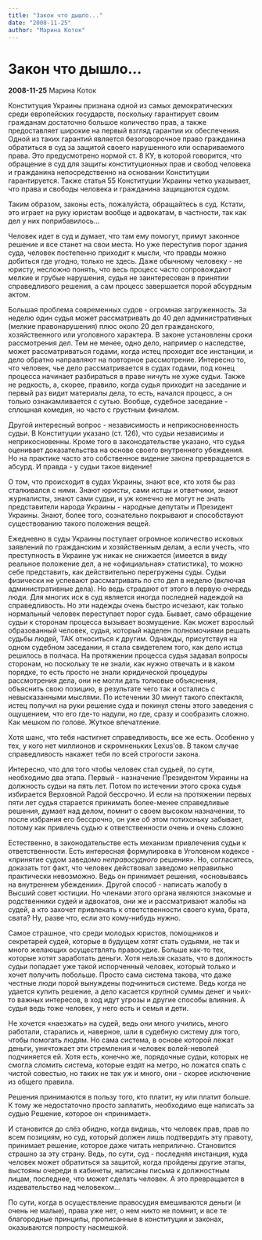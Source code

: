 ```yaml
---
title: "Закон что дышло..."
date: "2008-11-25"
author: "Марина Коток"
---
```


# Закон что дышло...

**2008-11-25** Марина Коток

Конституция Украины признана одной из самых демократических среди европейских государств, поскольку гарантирует своим гражданам достаточно большое количество прав, а также предоставляет широкие на первый взгляд гарантии их обеспечения. Одной из таких гарантий является безоговорочное право гражданина обратиться в суд за защитой своего нарушенного или оспариваемого права. Это предусмотрено нормой ст. 8 КУ, в которой говорится, что обращение в суд для защиты конституционных прав и свобод человека и гражданина непосредственно на основании Конституции гарантируется. Также статья 55 Конституции Украины четко указывает, что права и свободы человека и гражданина защищаются судом.

Таким образом, законы есть, пожалуйста, обращайтесь в суд. Кстати, это играет на руку юристам вообще и адвокатам, в частности, так как дел у них поприбавилось...

Человек идет в суд и думает, что там ему помогут, примут законное решение и все станет на свои места. Но уже переступив порог здания суда, человек постепенно приходит к мысли, что правды можно добиться где угодно, только не здесь. Даже обычному человеку - не юристу, несложно понять, что весь процесс часто сопровождают мелкие и грубые нарушения, судья не заинтересован в принятии справедливого решения, а сам процесс завершается порой абсурдным актом.

Большая проблема современных судов - огромная загруженность. За неделю один судья может рассматривать до 40 дел административных (мелкие правонарушения) плюс около 20 дел гражданского, хозяйственного или уголовного характера. В законе установлены сроки рассмотрения дел. Тем не менее, одно дело, например о наследстве, может рассматриваться годами, когда истец проходит все инстанции, и дело обратно направляют на повторное рассмотрение. Интересно то, что человек, чье дело рассматривается в судах годами, под конец процесса начинает разбираться в праве ничуть не хуже судьи. Также не редкость, а, скорее, правило, когда судья приходит на заседание и первый раз видит материалы дела, то есть, начался процесс, а он только ознакамливается с сутью. Вообще, судебное заседание - сплошная комедия, но часто с грустным финалом.

Другой интересный вопрос - независимость и неприкосновенность судьи. В Конституции указано (ст. 126), что судьи независимы и неприкосновенны. Кроме того в законодательстве указано, что судья оценивает доказательства на основе своего внутреннего убеждения. Но на практике часто это собственное видение закона превращается в абсурд. И правда - у судьи такое видение!

О том, что происходит в судах Украины, знают все, кто хотя бы раз сталкивался с ними. Знают юристы, сами истцы и ответчики, знают журналисты, знают сами судьи, и уж конечно не могут не знать представители народа Украины - народные депутаты и Президент Украины. Знают, более того, сознательно покрывают и способствуют существованию такого положения вещей.

Ежедневно в суды Украины поступает огромное количество исковых заявлений по гражданским и хозяйственным делам, а если учесть, что преступность в Украине уж никак не снижается (имеется в виду реальное положение дел, а не «официальная» статистика), то можно себе представить, как действительно перегружены суды. Судьи физически не успевают рассматривать по сто дел в неделю (включая административные дела). Но ведь страдают от этого в первую очередь люди. Для многих иск в суд является иногда последней надеждой на справедливость. Но эти надежды очень быстро исчезают, как только нормальный человек переступает порог суда. Бывает, само обращение судьи к сторонам процесса вызывает возмущение. Как может взрослый образованный человек, судья, который наделен полномочиями решать судьбы людей, ТАК относиться к другим. Однажды, присутствуя на одном судебном заседании, я стала свидетелем того, как дело истца решилось в полчаса. На протяжении процесса судья задавал вопросы сторонам, но поскольку те не знали, как нужно отвечать и в каком порядке, то есть просто не знали юридической процедуры рассмотрения дела, они не могли дать толковые объяснения, объяснить свою позицию, в результате чего так и остались с невысказанными мыслями. По истечении 30 минут такого спектакля, истец получил на руки решение суда и покинул стены этого заведения с ощущением, что его где-то надули, но где, сразу и сообразить сложно. Как мешком по голове. Жуткое впечатление.

Хотя шанс, что тебя настигнет справедливость, все же есть. Особенно у тех, у кого нет миллионов и скромненьких Lexus'oв. В таком случае справедливость накажет тебя по всей строгости закона.

Интересно, что для того чтобы человек стал судьей, по сути, необходимо два этапа. Первый - назначение Президентом Украины на должность судьи на пять лет. Потом по истечении этого срока судья избирается Верховной Радой бессрочно. И если на протяжении первых пяти лет судья старается принимать более-менее справедливые решения, думает над делом, помнит о своем высоком назначении, то после избрания его бессрочно, он уже об этом потихоньку забывает, потому как привлечь судью к ответственности очень и очень сложно

Естественно, в законодательстве есть механизм привлечения судьи к ответственности. Есть интересная формулировка в Уголовном кодексе - «принятие судом заведомо *неправосудного* решения». Но, согласитесь, доказать тот факт, что человек действовал заведомо неправильно практически невозможно. Ведь он принимает решения, «основываясь на внутреннем убеждении». Другой способ - написать жалобу в Высший совет юстиции. Но членами этого органа являются знакомые и родственники судей и адвокатов, они же и рассматривают жалобы на судей, а кто захочет привлекать к ответственности своего кума, брата, свата? Ну, разве что, если это кому-нибудь нужно.

Самое страшное, что среди молодых юристов, помощников и секретарей судей, которые в будущем хотят стать судьями, не так и много желающих осуществлять правосудие. Больше как-то тех, которые хотят заработать деньги. Хотя нельзя сказать, что в должность судьи попадает уже такой испорченный человек, который только и хочет получить побольше. Просто сама система такова, что даже честные люди порой вынуждены подчиниться системе. Ведь когда не удается купить решение, а дело касается крупной суммы денег и чьих-то важных интересов, в ход идут угрозы и другие способы влияния. А судья ведь тоже человек, у него есть и семья и дети.

Не хочется «наезжать» на судей, ведь они много учились, много работали, старались и, наверное, шли в судебную систему для того, чтобы помогать людям. Но сама система, в основе которой лежат деньги, уничтожает эти стремления и человек волей-неволей подчиняется ей. Хотя есть, конечно же, порядочные судьи, которых не смогла сломить система, которые ездят на метро, но ложатся спать с чистой совестью, но таких не так уж и много, они - скорее исключение из общего правила.

Решения принимаются в пользу того, кто платит, ну или платит больше. К тому же недостаточно просто заплатить, необходимо еще написать за судью Решение, которое он «принимает».

И становится до слёз обидно, когда видишь, что человек прав, прав по всем позициям, но суд, который должен лишь подтвердить эту правоту, принимает решение, которое даже читать неприлично. Становится страшно за эту страну. Ведь, по сути, суд - последняя инстанция, куда человек может обратиться за защитой, когда пройдены другие этапы, выстояны очереди в кабинеты, написаны письма к должностным лицам, последнее, что может сделать человек. А это превращается в издевательство над человеком...

По сути, когда в осуществление правосудия вмешиваются деньги (и очень не малые), права уже нет, о нем никто не помнит, и все те благородные принципы, прописанные в конституции и законах, оказываются попросту насмешкой.